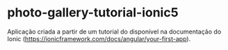 # photo-gallery-tutorial-ionic5
Aplicação criada a partir de um tutorial do disponível na documentação do Ionic (https://ionicframework.com/docs/angular/your-first-app).
